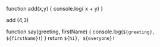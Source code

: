 function add(x,y) {
console.log( x + y)
}

add (4,3)

function say(greeting, firstName) {
  console.log(`${greeting}, ${firstName}!`)
}
return `${hi}, ${everyone}!`
